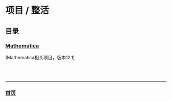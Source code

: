 # 项目 / 整活
## 目录


### [Mathematica](./Mathematica/index.md)
(Mathematica相关项目，版本12.1)  
<br><br><br>  



<hr>

### [首页](../index.html)